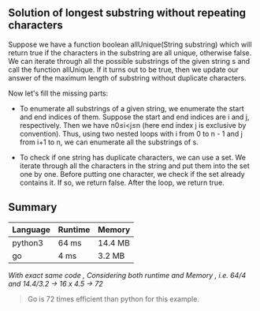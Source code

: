 ## Solution of longest substring without repeating characters

Suppose we have a function boolean allUnique(String substring) which will return true if the characters in the substring are all unique, otherwise false. We can iterate through all the possible substrings of the given string s and call the function allUnique. If it turns out to be true, then we update our answer of the maximum length of substring without duplicate characters.

Now let's fill the missing parts:

- To enumerate all substrings of a given string, we enumerate the start and end indices of them. Suppose the start and end indices are i and j, respectively. Then we have n0≤i<j≤n (here end index j is exclusive by convention). Thus, using two nested loops with i from 0 to n - 1 and j from i+1 to n, we can enumerate all the substrings of s.

- To check if one string has duplicate characters, we can use a set. We iterate through all the characters in the string and put them into the set one by one. Before putting one character, we check if the set already contains it. If so, we return false. After the loop, we return true.

## Summary

| Language | Runtime | Memory  |
| :--------| :------ | :------ |
| python3  | 64 ms   | 14.4 MB |
| go       | 4 ms    | 3.2 MB  |

*With exact same code , Considering both runtime and Memory , i.e.  64/4 and  14.4/3.2 -> 16 x 4.5 -> 72*

>Go is 72 times efficient than python for this example.